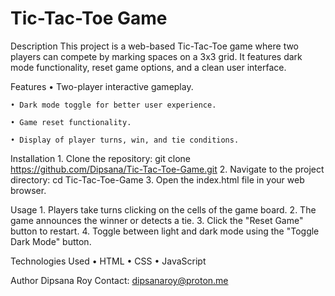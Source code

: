 # Tic-Tac-Toe Game

Description
This project is a web-based Tic-Tac-Toe game where two players can compete by marking spaces on a 3x3 grid. It features dark mode functionality, reset game options, and a clean user interface.

Features
    • Two-player interactive gameplay.
    
    • Dark mode toggle for better user experience.
    
    • Game reset functionality.
    
    • Display of player turns, win, and tie conditions.
    
Installation
    1. Clone the repository: git clone https://github.com/Dipsana/Tic-Tac-Toe-Game.git
    2. Navigate to the project directory: cd Tic-Tac-Toe-Game
    3. Open the index.html file in your web browser.

Usage
    1. Players take turns clicking on the cells of the game board.
    2. The game announces the winner or detects a tie.
    3. Click the "Reset Game" button to restart.
    4. Toggle between light and dark mode using the "Toggle Dark Mode" button.
    
Technologies Used
    • HTML
    • CSS
    • JavaScript

Author
Dipsana Roy
Contact: dipsanaroy@proton.me
